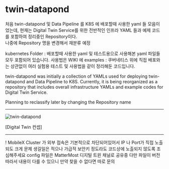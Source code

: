 # twin-datapond
처음 twin-datapond 및 Data Pipeline 를 K8S 에 배포할때 사용한 yaml 들 모음이었는데, 현재는 Digital Twin Service를 위한 전반적인 인프라 YAML 들과 예제 코드를 포함하여 정리중인 Repository이다.  
나중에 Repository 명을 변경해서 재분류 예정 

kubernetes Folder : 배포할때 사용한 yaml 및 테스트용으로 사용해본 yaml 파일들 모두 포함되어 있습니다. 사용법은 WIKI 에
examples : 쿠버네티스 위에 직접 배포와는 상관없이 여러 실험용 테스트 및 사용법을 같이 정리해둔 코드입니다.

twin-datapond was initially a collection of YAMLs used for deploying twin-datapond and Data Pipeline to K8S. Currently, it is being reorganized as a repository that includes overall infrastructure YAMLs and example codes for Digital Twin Service.

Planning to reclassify later by changing the Repository name

***

![twin-datapond](https://github.com/user-attachments/assets/4a5134a1-a5fb-4c61-94d7-d1352ef3e541)

[Digital Twin 컨셉]

***

! MobileX Cluster 가 외부 접속은 기본적으로 차단되어있어서 IP 나 Port가 직접 노출되도 크게 문제 생길일은 적으나 가급적 보안키 정도라도 코드상에 노출되지 않도록 조심해주세요
config 파일은 MatterMost 디지털 트윈 채널로 공유중 다만 파일이 버전따라서 내용이 다를 수 있으니 만약 찾을 수 없다면 따로 문의 
